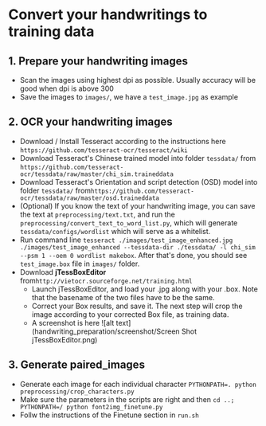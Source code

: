 # Convert your handwritings to training data

## 1. Prepare your handwriting images
* Scan the images using highest dpi as possible. Usually accuracy will be good when dpi is above 300
* Save the images to `images/`, we have a `test_image.jpg` as example

## 2. OCR your handwriting images
* Download / Install Tesseract according to the instructions here `https://github.com/tesseract-ocr/tesseract/wiki`
* Download Tesseract's Chinese trained model into folder `tessdata/` from `https://github.com/tesseract-ocr/tessdata/raw/master/chi_sim.traineddata`
* Download Tesseract's Orientation and script detection (OSD) model into folder `tessdata/` from`https://github.com/tesseract-ocr/tessdata/raw/master/osd.traineddata`
* (Optional) If you know the text of your handwriting image, you can save the text at `preprocessing/text.txt`, and run the `preprocessing/convert_text_to_word_list.py`, which will generate `tessdata/configs/wordlist` which will serve as a whitelist.
* Run command line `tesseract ./images/test_image_enhanced.jpg ./images/test_image_enhanced --tessdata-dir ./tessdata/ -l chi_sim --psm 1 --oem 0 wordlist makebox`. After that's done, you should see `test_image.box` file in `images/` folder.
* Download **jTessBoxEditor** from`http://vietocr.sourceforge.net/training.html`
    * Launch jTessBoxEditor, and load your .jpg along with your .box. Note that the basename of the two files have to be the same.
    * Correct your Box results, and save it. The next step will crop the image according to your corrected Box file, as training data.
    * A screenshot is here ![alt text](handwriting_preparation/screenshot/Screen Shot jTessBoxEditor.png)

## 3. Generate paired_images
* Generate each image for each individual character `PYTHONPATH=. python preprocessing/crop_characters.py`
* Make sure the parameters in the scripts are right and then `cd ..; PYTHONPATH=/ python font2img_finetune.py`
* Follw the instructions of the Finetune section in `run.sh`